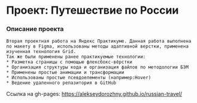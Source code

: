 # Проект: Путешествие по России

### Описание проекта
    Вторая проектная работа на Яндекс Практикуме. Данная работа выполнена по макету в Figma, использованы методы адаптивной верстки, применена изученная технология Grid.
    Так же были применены ранее практикуемые технологии:
    * Разметка страницы с помощью флексбокс-вёрстки
    * Организация структуры кода и организация файлов по методологии БЭМ
    * Применены простые анимации и трансформации
    * Использованы простые псевдоелементы (например:Hover)
    * Ведение удаленного репазитория в GitHub

Ссылка на gh-pages: https://alekseydorozhny.github.io/russian-travel/
